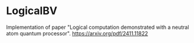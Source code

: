 # LogicalBV
Implementation of paper "Logical computation demonstrated with a neutral atom quantum processor".
https://arxiv.org/pdf/2411.11822


